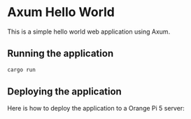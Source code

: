 # Axum Hello World

This is a simple hello world web application using Axum.

## Running the application

```sh
cargo run
```

## Deploying the application

Here is how to deploy the application to a Orange Pi 5 server:

